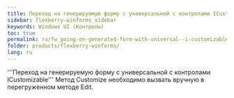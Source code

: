 ```yaml
---
title: Переход на генерируемую форму с универсальной с контролами ICustomizable
sidebar: flexberry-winforms_sidebar
keywords: Windows UI (Контролы)
toc: true
permalink: ru/fw_going-on-generated-form-with-universal--i-customizable.html
folder: products/flexberry-winforms/
lang: ru
---
```


'''Переход на генерируемую форму с универсальной с контролами ICustomizable'''
Метод Customize необходимо вызвать вручную в перегруженном методе Edit.

